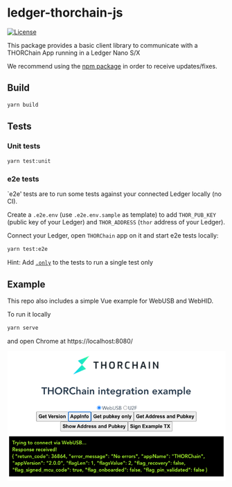 # ledger-thorchain-js

[![License](https://img.shields.io/badge/License-Apache%202.0-blue.svg)](https://opensource.org/licenses/Apache-2.0)

This package provides a basic client library to communicate with a THORChain App running in a Ledger Nano S/X

We recommend using the [npm package](https://www.npmjs.com/package/@thorchain/ledger-thorchain) in order to receive updates/fixes.

## Build

```bash
yarn build
```

## Tests

### Unit tests

```bash
yarn test:unit
```

### e2e tests

`e2e' tests are to run some tests against your connected Ledger locally (no CI).

Create a `.e2e.env` (use `.e2e.env.sample` as template) to add `THOR_PUB_KEY` (public key of your Ledger) and `THOR_ADDRESS` (`thor` address of your Ledger).

Connect your Ledger, open `THORChain` app on it and start e2e tests locally:

```bash
yarn test:e2e
```

Hint: Add [`.only`](https://jestjs.io/docs/api#testonlyname-fn-timeout) to the tests to run a single test only


## Example

This repo also includes a simple Vue example for WebUSB and WebHID.

To run it locally

```bash
yarn serve
```
and open Chrome at https://localhost:8080/

![Example](docs/example.png)
